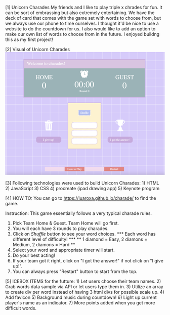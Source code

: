 [1] Unicorn Charades
My friends and I like to play triple x chrades for fun. It can be sort of embrassing but also extremely entertaining. 
We have the deck of card that comes with the game set with words to choose from, but we always use our phone to time ourselves. I thought it'd be nice to use a website to do the countdown for us. I also would like to add an option to make our own list of words to choose from in the future. I enjoyed buildng this as my first project! 


[2] Visual of Unicorn Charades
![Screenshot](img/screenshot.png)

[3] Following technologies were used to build Unicorn Charades:
    1) HTML
    2) JavaScript
    3) CSS
    4) procreate (ipad drawing app)
    5) Keynote program


[4] HOW TO:
You can go to https://luaroxa.github.io/charade/ to find the game.

Instruction:
This game essentially follows a very typical charade rules.
 1) Pick Team Home & Guest. Team Home will go first. 
 2) You will each have 3 rounds to play charades.
 3) Click on <i>Shuffle</i> button to see your word choices. 
*** Each word has different level of difficulty! ***
** 1 diamond = Easy,  2 diamons = Medium,  2 diamons = Hard **
4) Select your word and appropriate timer will start.
5) Do your best acting! 
6) If your team got it right, click on "I got the answer!" if not click on "I give up!".
7) You can always press "Restart" button to start from the top. 
                           

[5] ICEBOX ITEMS for the futture:
    1) Let users choose their team names.
    2) Grab words data sample via API or let users type them in.
    3) Utilize an array to create div per word instead of having 3 html divs for possible scale up.
    4) Add favicon
    5) Background music during countdown!
    6) Light up current player's name as an indicator.
    7) More points added when you get more difficult words.
